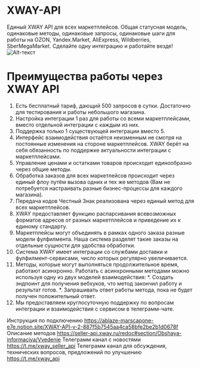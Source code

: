 # XWAY-API
Единый XWAY API для всех маркетплейсов. Общая статусная модель, одинаковые методы, одинаковые запросы, одинаковые шаги для работы на OZON, Yandex.Market, AliExpress, Wildberries, SberMegaMarket. Сделайте одну интеграцию и работайте везде!
![Alt-текст](https://avatars1.githubusercontent.com/u/5384215?v=3&s=460 "Орк")
# Преимущества работы через XWAY API
1. Есть бесплатный тариф, дающий 500 запросов в сутки. Достаточно для тестирования и работы небольшого магазина. 
2. Настройка интеграции 1 раз для работы со всеми маркетплейсами, вместо отдельной интеграции с каждым из них.
3. Поддержка только 1 существующей интеграции вместо 5.
4. Интерфейс взаимодействия остаётся неизменным не смотря на постоянные изменения на стороне маркетплейсов. XWAY берёт на себя обязанность по поддержке актуальности интеграции с маркетплейсами.
5. Управление ценами и остатками товаров происходит единообразно через общие методы.
6. Обработка заказов для всех маркетлейсов происходит через единый флоу путём вызова одних и тех же методов (Вам не потребуется настраивать разные бизнес-процессы для каждого магазина).
7. Передача кодов Честный Знак реализована через единый метод для всех маркетплейсов.
8. XWAY предоставляет функцию распарсивания всевозможных форматов адресов от разных маркетплейсов и приведение их к единому стандарту.
9. Маркетплейсы могут объединять в рамках одного заказа разные модели фулфилмента. Наша система разделят такие заказы на отдельные сущности для удобства обработки.
10. Система XWAY имеет интеграции со службами доставки и фулфилмент-сервисами, число которых регулярно увеличивается.
11. Методы, которые могут выполняться продолжительное время, работают асинхронно. Работать с асинхронными методами можно используя одну из двух моделей взаимодействия:
    *. Создать эндпоинт для получения вебхуков, что метод закончил работу и результат готов.
    *. Запрашивать ответ работы метода, пока не будет получен положительный ответ.
12. Мы предоставляем круглосуточную поддержку по вопросам интеграции и взаимодействия с сервисом в телеграмм-чате.

Инструкция по подключению https://ablaze-marscapone-e7e.notion.site/XWAY-API-v-2-887f5b7545aa4ca58bfe2be2b1d0678f
Описание методов https://seller-api.xway.ru/redoc#section/Obshaya-informaciya/Vvedenie
Телеграмм канал с новостями https://t.me/xway_seller_api
Телеграмм канал для обсуждения, технических вопросов, предложений по улучшению https://t.me/xway_api
